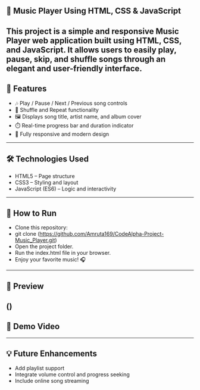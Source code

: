 ## 🎵 Music Player Using HTML, CSS & JavaScript 
This project is a simple and responsive Music Player web application built using HTML, CSS, and JavaScript.
It allows users to easily play, pause, skip, and shuffle songs through an elegant and user-friendly interface.
---
## 🔑 Features
- 🎶 Play / Pause / Next / Previous song controls
- 🔁 Shuffle and Repeat functionality
- 🖼️ Displays song title, artist name, and album cover
- ⏱️ Real-time progress bar and duration indicator
- 📱 Fully responsive and modern design
---
## 🛠️ Technologies Used
- HTML5 – Page structure
- CSS3 – Styling and layout
- JavaScript (ES6) – Logic and interactivity
---
## 🚀 How to Run
- Clone this repository:
- git clone (https://github.com/Amruta169/CodeAlpha-Project-Music_Player.git)
- Open the project folder.
- Run the index.html file in your browser.
- Enjoy your favorite music! 🎧
---
## 📸 Preview
()
---
## 🎥 Demo Video
---
## 💡 Future Enhancements
- Add playlist support
- Integrate volume control and progress seeking
- Include online song streaming

